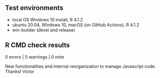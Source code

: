 ## Test environments
* local OS Windows 10 install, R 4.1.2
* ubuntu 20.04, Windows 10, macOS (on GitHub Actions), R 4.1.2
* win-builder (devel and release)

## R CMD check results

0 errors | 0 warnings | 0 note

New functionalities and internal reorganization to manage Javascript code.
Thanks! Victor


